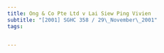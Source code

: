 ```yaml
---
title: Ong & Co Pte Ltd v Lai Siew Ping Vivien 
subtitle: "[2001] SGHC 358 / 29\_November\_2001"
tags:


---
```


